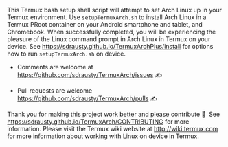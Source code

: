 This Termux bash setup shell script will attempt to set Arch Linux up in your Termux environment.  Use `setupTermuxArch.sh` to install Arch Linux in a Termux PRoot container on your Android smartphone and tablet, and Chromebook.    When successfully completed, you will be experiencing the pleasure of the Linux command prompt in Arch Linux in Termux on your device.  See https://sdrausty.github.io/TermuxArchPlus/install for options how to run `setupTermuxArch.sh` on device.

* Comments are welcome at https://github.com/sdrausty/TermuxArch/issues ✍ 

* Pull requests are welcome https://github.com/sdrausty/TermuxArch/pulls ✍ 

Thank you for making this project work better and please contribute 🔆  See https://sdrausty.github.io/TermuxArch/CONTRIBUTING for more information.  Please visit the Termux wiki website at http://wiki.termux.com for more information about working with Linux on device in Termux.

